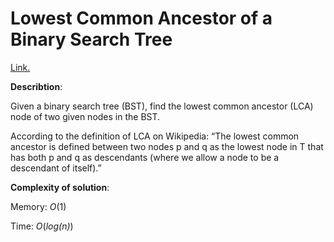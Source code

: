# Lowest Common Ancestor of a Binary Search Tree
[Link.](https://leetcode.com/problems/lowest-common-ancestor-of-a-binary-search-tree/description/)

**Describtion**:

Given a binary search tree (BST), find the lowest common ancestor (LCA) node of two given nodes in the BST.

According to the definition of LCA on Wikipedia: “The lowest common ancestor is defined between two nodes p and q as the lowest node in T that has both p and q as descendants (where we allow a node to be a descendant of itself).”

**Complexity of solution**:

Memory: *O*(1)

Time: *O*(*log(n)*)